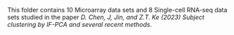 This folder contains 10 Microarray data sets and 8 Single-cell RNA-seq data sets studied in the paper *D. Chen, J, Jin, and Z.T. Ke (2023) Subject clustering by IF-PCA and several recent methods*.
